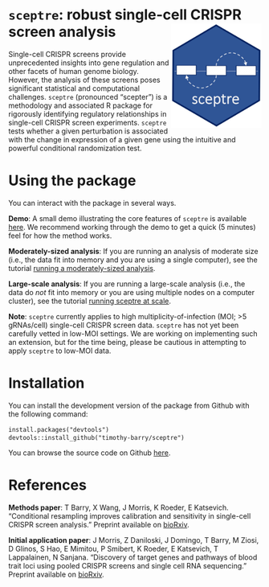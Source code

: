 
<!-- README.md is generated from README.Rmd. Please edit that file -->

# `sceptre`: robust single-cell CRISPR screen analysis <img src="man/figures/hex.jpg" align="right" alt="" width="180" />

<!-- badges: start -->

<!-- [![R build status](https://travis-ci.com/timothy-barry/sceptre.svg?branch=main)](https://travis-ci.com/timothy-barry/sceptre)
<!-- badges: end -->

Single-cell CRISPR screens provide unprecedented insights into gene
regulation and other facets of human genome biology. However, the
analysis of these screens poses significant statistical and
computational challenges. `sceptre` (pronounced “scepter”) is a
methodology and associated R package for rigorously identifying
regulatory relationships in single-cell CRISPR screen experiments.
`sceptre` tests whether a given perturbation is associated with the
change in expression of a given gene using the intuitive and powerful
conditional randomization test.

# Using the package

You can interact with the package in several ways.

**Demo**: A small demo illustrating the core features of `sceptre` is
available
[here](https://timothy-barry.github.io/sceptre/articles/sceptre-small-example.html).
We recommend working through the demo to get a quick (5 minutes) feel
for how the method works.

**Moderately-sized analysis**: If you are running an analysis of
moderate size (i.e., the data fit into memory and you are using a single
computer), see the tutorial [running a moderately-sized
analysis](https://timothy-barry.github.io/sceptre/articles/sceptre-on-moderately-sized-data.html).

**Large-scale analysis**: If you are running a large-scale analysis
(i.e., the data do *not* fit into memory or you are using multiple nodes
on a computer cluster), see the tutorial [running sceptre at
scale](https://timothy-barry.github.io/sceptre/articles/sceptre-at-scale.html).

**Note**: `sceptre` currently applies to high multiplicity-of-infection
(MOI; \>5 gRNAs/cell) single-cell CRISPR screen data. `sceptre` has not
yet been carefully vetted in low-MOI settings. We are working on
implementing such an extension, but for the time being, please be
cautious in attempting to apply `sceptre` to low-MOI data.

# Installation

You can install the development version of the package from Github with
the following command:

    install.packages("devtools")
    devtools::install_github("timothy-barry/sceptre")

You can browse the source code on Github
[here](https://github.com/timothy-barry/sceptre).

# References

**Methods paper**: T Barry, X Wang, J Morris, K Roeder, E Katsevich.
“Conditional resampling improves calibration and sensitivity in
single-cell CRISPR screen analysis.” Preprint available on
[bioRxiv](https://www.biorxiv.org/content/10.1101/2020.08.13.250092v6).

**Initial application paper**: J Morris, Z Daniloski, J Domingo, T
Barry, M Ziosi, D Glinos, S Hao, E Mimitou, P Smibert, K Roeder, E
Katsevich, T Lappalainen, N Sanjana. “Discovery of target genes and
pathways of blood trait loci using pooled CRISPR screens and single cell
RNA sequencing.” Preprint available on
[bioRxiv](https://www.biorxiv.org/content/10.1101/2021.04.07.438882v1).
